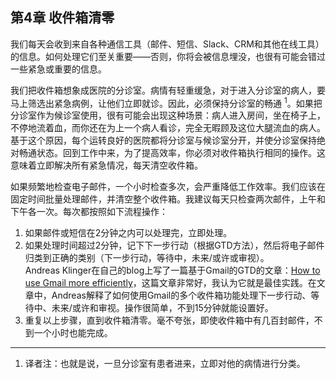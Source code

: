 ## 第4章 收件箱清零

我们每天会收到来自各种通信工具（邮件、短信、Slack、CRM和其他在线工具）的信息。如何处理它们至关重要――否则，你将会被信息埋没，也很有可能会错过一些紧急或重要的信息。

我们把收件箱想象成医院的分诊室。病情有轻重缓急，对于进入分诊室的病人，要马上筛选出紧急病例，让他们立即就诊。因此，必须保持分诊室的畅通 <sup>1</sup>。如果把分诊室作为候诊室使用，很有可能会出现这种场景：病人进入房间，坐在椅子上，不停地流着血，而你还在为上一个病人看诊，完全无暇顾及这位大腿流血的病人。基于这个原因，每个运转良好的医院都将分诊室与候诊室分开，并使分诊室保持绝对畅通状态。回到工作中来，为了提高效率，你必须对收件箱执行相同的操作。这意味着立即解决所有紧急情况，每天清空收件箱。

如果频繁地检查电子邮件，一个小时检查多次，会严重降低工作效率。我们应该在固定时间批量处理邮件，并清空整个收件箱。我建议每天只检查两次邮件，上午和下午各一次。每次都按照如下流程操作：

1.  如果邮件或短信在2分钟之内可以处理完，立即处理。
2.  如果处理时间超过2分钟，记下下一步行动（根据GTD方法），然后将电子邮件归类到正确的类别（下一步行动，等待中，未来/或许或审视）。<br>
    Andreas Klinger在自己的blog上写了一篇基于Gmail的GTD的文章：[How to use Gmail more efficiently](https://klinger.io/posts/how-to-use-gmail-more-efficiently)，这篇文章非常好，我认为它就是最佳实践。在文章中，Andreas解释了如何使用Gmail的多个收件箱功能处理下一步行动、等待中、未来/或许和审视。操作很简单，不到15分钟就能设置好。
3.  重复以上步骤，直到收件箱清零。毫不夸张，即使收件箱中有几百封邮件，不到一个小时也能完成。

---
1. 译者注：也就是说，一旦分诊室有患者进来，立即对他的病情进行分类。
